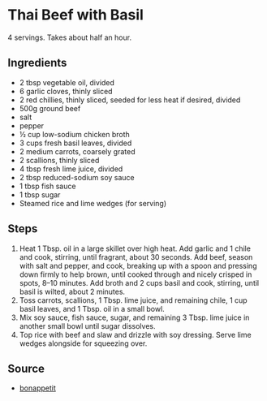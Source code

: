 # Thai Beef with Basil

4 servings. Takes about half an hour.

## Ingredients

- 2 tbsp vegetable oil, divided
- 6 garlic cloves, thinly sliced
- 2 red chillies, thinly sliced, seeded for less heat if desired, divided
- 500g ground beef
- salt
- pepper
- ½ cup low-sodium chicken broth
- 3 cups fresh basil leaves, divided
- 2 medium carrots, coarsely grated
- 2 scallions, thinly sliced
- 4 tbsp fresh lime juice, divided
- 2 tbsp reduced-sodium soy sauce
- 1 tbsp fish sauce
- 1 tbsp sugar
- Steamed rice and lime wedges (for serving)

## Steps

1. Heat 1 Tbsp. oil in a large skillet over high heat. Add garlic and 1 chile and cook, stirring, until fragrant, about 30 seconds. Add beef, season with salt and pepper, and cook, breaking up with a spoon and pressing down firmly to help brown, until cooked through and nicely crisped in spots, 8–10 minutes. Add broth and 2 cups basil and cook, stirring, until basil is wilted, about 2 minutes.
2. Toss carrots, scallions, 1 Tbsp. lime juice, and remaining chile, 1 cup basil leaves, and 1 Tbsp. oil in a small bowl.
3. Mix soy sauce, fish sauce, sugar, and remaining 3 Tbsp. lime juice in another small bowl until sugar dissolves.
4. Top rice with beef and slaw and drizzle with soy dressing. Serve lime wedges alongside for squeezing over.

## Source

- [bonappetit](https://www.bonappetit.com/recipe/thai-beef-with-basil)
